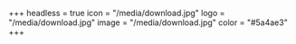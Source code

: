+++
headless = true
icon = "/media/download.jpg"
logo = "/media/download.jpg"
image = "/media/download.jpg"
color = "#5a4ae3"
+++

